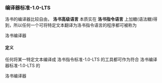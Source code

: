 ### 编译器标准-1.0-LTS
洛书的编译器比较自由， **洛书高级语言** 本质实在 **洛书指令语言**
上加糖(语法糖)得到，所以任何一个可将特定文本翻译为洛书指令语言的程序都可被称为

洛书编译器
#### 定义
任何将某一特定文本编译成 洛书指令标准-1.0-LTS 的工具都可作为符合 洛书编译器标准-1.0-LTS
的

洛书编译器 
